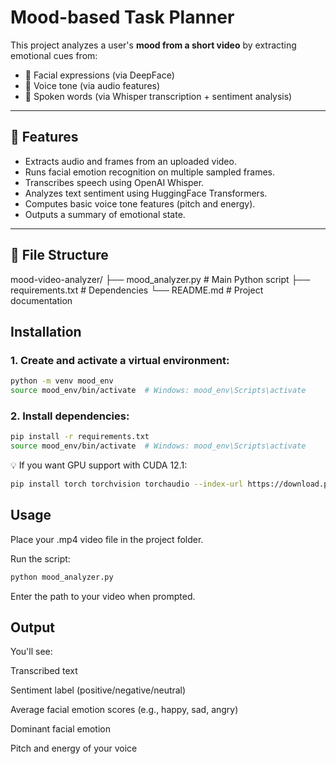 # Mood-based Task Planner

This project analyzes a user's **mood from a short video** by extracting emotional cues from:

- 🧠 Facial expressions (via DeepFace)
- 🎤 Voice tone (via audio features)
- 📄 Spoken words (via Whisper transcription + sentiment analysis)

---

## 🚀 Features

- Extracts audio and frames from an uploaded video.
- Runs facial emotion recognition on multiple sampled frames.
- Transcribes speech using OpenAI Whisper.
- Analyzes text sentiment using HuggingFace Transformers.
- Computes basic voice tone features (pitch and energy).
- Outputs a summary of emotional state.

---

## 📁 File Structure

mood-video-analyzer/
├── mood_analyzer.py # Main Python script
├── requirements.txt # Dependencies
└── README.md # Project documentation

## Installation

### 1. Create and activate a virtual environment:

```bash
python -m venv mood_env
source mood_env/bin/activate  # Windows: mood_env\Scripts\activate
```

### 2. Install dependencies:

```bash
pip install -r requirements.txt
source mood_env/bin/activate  # Windows: mood_env\Scripts\activate
```

💡 If you want GPU support with CUDA 12.1:

```bash
pip install torch torchvision torchaudio --index-url https://download.pytorch.org/whl/cu121
```

## Usage

Place your .mp4 video file in the project folder.

Run the script:

```bash
python mood_analyzer.py
```

Enter the path to your video when prompted.

## Output

You'll see:

Transcribed text

Sentiment label (positive/negative/neutral)

Average facial emotion scores (e.g., happy, sad, angry)

Dominant facial emotion

Pitch and energy of your voice


